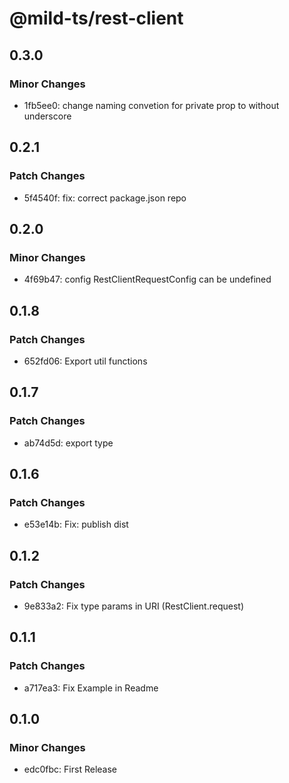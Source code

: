 # @mild-ts/rest-client

## 0.3.0

### Minor Changes

- 1fb5ee0: change naming convetion for private prop to without underscore

## 0.2.1

### Patch Changes

- 5f4540f: fix: correct package.json repo

## 0.2.0

### Minor Changes

- 4f69b47: config RestClientRequestConfig can be undefined

## 0.1.8

### Patch Changes

- 652fd06: Export util functions

## 0.1.7

### Patch Changes

- ab74d5d: export type

## 0.1.6

### Patch Changes

- e53e14b: Fix: publish dist

## 0.1.2

### Patch Changes

- 9e833a2: Fix type params in URI (RestClient.request)

## 0.1.1

### Patch Changes

- a717ea3: Fix Example in Readme

## 0.1.0

### Minor Changes

- edc0fbc: First Release
